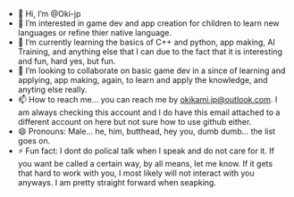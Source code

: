 - 👋 Hi, I’m @Oki-jp
- 👀 I’m interested in game dev and app creation for children to learn new languages or refine thier native language. 
- 🌱 I’m currently learning the basics of C++ and python, app making, AI Training, and anything else that I can due to the fact that it is interesting and fun, hard yes, but fun. 
- 💞️ I’m looking to collaborate on basic game dev in a since of learning and applying, app making, again, to learn and apply the knowledge, and anyting else really. 
- 📫 How to reach me... you can reach me by okikami.jp@outlook.com. I am always checking this account and I do have this email attached to a different account on here but not sure how to use github either. 
- 😄 Pronouns: Male... he, him, butthead, hey you, dumb dumb... the list goes on. 
- ⚡ Fun fact: I dont do polical talk when I speak and do not care for it. If you want be called a certain way, by all means, let me know. If it gets that hard to work with you, I most likely will not interact with you anyways. I am pretty straight forward when seapking. 

<!---
Oki-jp/Oki-jp is a ✨ special ✨ repository because its `README.md` (this file) appears on your GitHub profile.
You can click the Preview link to take a look at your changes.
--->

